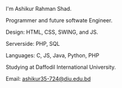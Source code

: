 I'm Ashikur Rahman Shad.

Programmer and future softwate Engineer.

Design: HTML, CSS, SWING, and JS.

Serverside: PHP, SQL

Languages: C, JS, Java, Python, PHP

Studying at Daffodil International University.

Email: ashikur35-724@diu.edu.bd


[](img/IMG_20200514_143231.jpg)
